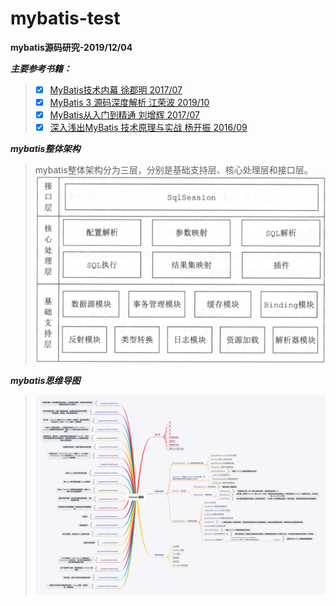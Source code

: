# mybatis-test
 **mybatis源码研究-2019/12/04**

***主要参考书籍：***  
> - [x] [MyBatis技术内幕  徐郡明  2017/07](https://pan.baidu.com/s/1-JGtoXADDjQRw5v51np4vA "提取码是fcak")  
> - [x] [MyBatis 3 源码深度解析  江荣波  2019/10](https://pan.baidu.com/s/1-JGtoXADDjQRw5v51np4vA "最新出版没有电子书")  
> - [x] [MyBatis从入门到精通  刘增辉  2017/07](https://pan.baidu.com/s/1-JGtoXADDjQRw5v51np4vA "提取码是fcak")   
> - [x] [深入浅出MyBatis 技术原理与实战  杨开振  2016/09](https://pan.baidu.com/s/1-JGtoXADDjQRw5v51np4vA "提取码是fcak")  

***mybatis整体架构***  
> mybatis整体架构分为三层，分别是基础支持层、核心处理层和接口层。
> ![mybatis整体架构图](./mybatis整体架构图02.png "mybatis整体架构图")  

***mybatis思维导图***
> ![mybatis思维导图](./mybatis整体架构图01.png "mybatis思维导图")